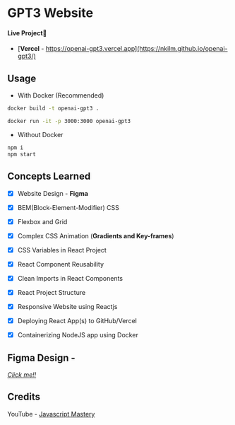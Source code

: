 # GPT3 Website

#### Live Project🎉
- [**Vercel** - https://openai-gpt3.vercel.app](https://nkilm.github.io/openai-gpt3/)

## Usage

- With Docker (Recommended)
```bash
docker build -t openai-gpt3 .
```
```bash
docker run -it -p 3000:3000 openai-gpt3
```

- Without Docker 
```bash
npm i
npm start
```

## Concepts Learned
- [x] Website Design - **Figma**
- [x] BEM(Block-Element-Modifier) CSS
- [x] Flexbox and Grid
- [x] Complex CSS Animation (**Gradients and Key-frames**)
- [x] CSS Variables in React Project
- [x] React Component Reusability
- [x] Clean Imports in React Components
- [x] React Project Structure
- [x] Responsive Website using Reactjs
- [x] Deploying React App(s) to GitHub/Vercel
- [x] Containerizing NodeJS app using Docker


## Figma Design - 
[*Click me!!*](https://www.figma.com/file/lz9lLpFHMxHm2odnwM3R0z/gpt3?node-id=0%3A15)
## Credits 

YouTube - [Javascript Mastery](https://www.youtube.com/c/JavaScriptMastery) 
